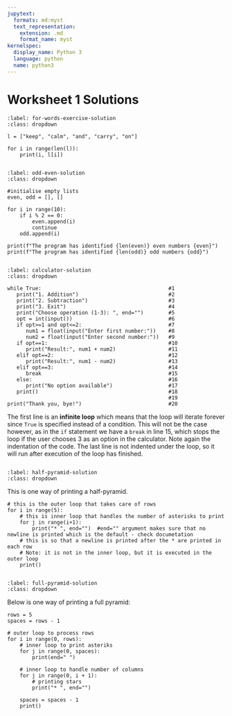 ```yaml
---
jupytext:
  formats: md:myst
  text_representation:
    extension: .md
    format_name: myst
kernelspec:
  display_name: Python 3
  language: python
  name: python3
---
```


# Worksheet 1 Solutions


```{solution-start} for-words-exercise
:label: for-words-exercise-solution
:class: dropdown
```

```{code-cell} ipython3
l = ["keep", "calm", "and", "carry", "on"]

for i in range(len(l)):
    print(i, l[i])
```
```{solution-end}
```

```{solution-start} odd-even
:label: odd-even-solution
:class: dropdown
```
```{code-cell} ipython3
#initialise empty lists
even, odd = [], []

for i in range(10):          
    if i % 2 == 0:           
        even.append(i)       
        continue             
    odd.append(i)            

print(f"The program has identified {len(even)} even numbers {even}")
print(f"The program has identified {len(odd)} odd numbers {odd}")
```
```{solution-end}
```

```{solution-start} calculator
:label: calculator-solution
:class: dropdown
```

```{code-block}
while True:                                         #1
   print("1. Addition")                             #2
   print("2. Subtraction")                          #3
   print("3. Exit")                                 #4
   print("Choose operation (1-3): ", end="")        #5
   opt = int(input())                               #6
   if opt>=1 and opt<=2:                            #7
      num1 = float(input("Enter first number:"))    #8
      num2 = float(input("Enter second number:"))   #9
   if opt==1:                                       #10
      print("Result:", num1 + num2)                 #11
   elif opt==2:                                     #12
      print("Result:", num1 - num2)                 #13
   elif opt==3:                                     #14
      break                                         #15
   else:                                            #16
      print("No option available")                  #17
   print()                                          #18
                                                    #19
print("Thank you, bye!")                            #20
```
The first line is an **infinite loop** which means that the loop will iterate forever since 
`True` is specified instead of a condition.  This will not be the case however, as in the `if` statement we have a `break` in line 15, which 
stops the loop if the user chooses 3 as an option in the calculator.  Note again the indentation of the code.  The last line is not 
indented under the loop, so it will run after execution of the loop has finished.  

```{solution-end}
```


```{solution-start} half-pyramid
:label: half-pyramid-solution
:class: dropdown
```
This is one way of printing a half-pyramid.

```{code-cell} ipython3
# this is the outer loop that takes care of rows
for i in range(5):
    # this is inner loop that handles the number of asterisks to print
    for j in range(i+1):
        print("* ", end="")  #end="" argument makes sure that no newline is printed which is the default - check documetation
    # this is so that a newline is printed after the * are printed in each row
    # Note: it is not in the inner loop, but it is executed in the outer loop
    print()
```
```{solution-end}
```

```{solution-start} full-pyramid
:label: full-pyramid-solution
:class: dropdown
```
Below is one way of printing a full pyramid:
```{code-cell} ipython3
rows = 5
spaces = rows - 1

# outer loop to process rows
for i in range(0, rows):
    # inner loop to print asteriks
    for j in range(0, spaces):
        print(end=" ") 

    # inner loop to handle number of columns
    for j in range(0, i + 1):
        # printing stars
        print("* ", end="")
    
    spaces = spaces - 1
    print()
```
```{solution-end}
```
